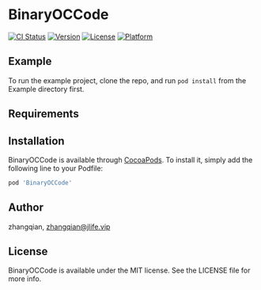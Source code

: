# BinaryOCCode

[![CI Status](https://img.shields.io/travis/zhangqian/BinaryOCCode.svg?style=flat)](https://travis-ci.org/zhangqian/BinaryOCCode)
[![Version](https://img.shields.io/cocoapods/v/BinaryOCCode.svg?style=flat)](https://cocoapods.org/pods/BinaryOCCode)
[![License](https://img.shields.io/cocoapods/l/BinaryOCCode.svg?style=flat)](https://cocoapods.org/pods/BinaryOCCode)
[![Platform](https://img.shields.io/cocoapods/p/BinaryOCCode.svg?style=flat)](https://cocoapods.org/pods/BinaryOCCode)

## Example

To run the example project, clone the repo, and run `pod install` from the Example directory first.

## Requirements

## Installation

BinaryOCCode is available through [CocoaPods](https://cocoapods.org). To install
it, simply add the following line to your Podfile:

```ruby
pod 'BinaryOCCode'
```

## Author

zhangqian, zhangqian@jlife.vip

## License

BinaryOCCode is available under the MIT license. See the LICENSE file for more info.
